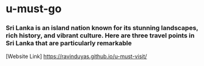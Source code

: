 # u-must-go
### Sri Lanka is an island nation known for its stunning landscapes, rich history, and vibrant culture. Here are three travel points in Sri Lanka that are particularly remarkable

[Website Link] https://ravinduyas.github.io/u-must-visit/
